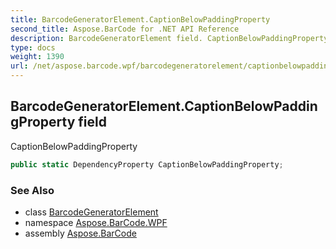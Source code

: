 ```yaml
---
title: BarcodeGeneratorElement.CaptionBelowPaddingProperty
second_title: Aspose.BarCode for .NET API Reference
description: BarcodeGeneratorElement field. CaptionBelowPaddingProperty
type: docs
weight: 1390
url: /net/aspose.barcode.wpf/barcodegeneratorelement/captionbelowpaddingproperty/
---
```

## BarcodeGeneratorElement.CaptionBelowPaddingProperty field

CaptionBelowPaddingProperty

```csharp
public static DependencyProperty CaptionBelowPaddingProperty;
```

### See Also

* class [BarcodeGeneratorElement](../)
* namespace [Aspose.BarCode.WPF](../../barcodegeneratorelement/)
* assembly [Aspose.BarCode](../../../)


